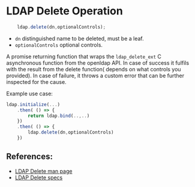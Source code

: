 # LDAP Delete Operation

```javascript
    ldap.delete(dn,optionalControls);
```

* `dn` distinguished name to be deleted, must be a leaf.
* `optionalControls` optional controls.

A promise returning function that wraps the `ldap_delete_ext` C asynchronous function from the openldap API. In case of success it fulfils with the result from the delete function( depends on what controls you provided). In case of failure, it throws a custom error that can be further inspected for the cause.

Example use case:
```javascript
ldap.initialize(...)
    .then( () => {
        return ldap.bind(..,..)
    })
    .then( () => {
        ldap.delete(dn,optionalControls)
    })

```

## References:

* [LDAP Delete man page](https://linux.die.net/man/3/ldap_delete_ext)
* [LDAP Delete specs](https://www.ldap.com/the-ldap-delete-operation)


